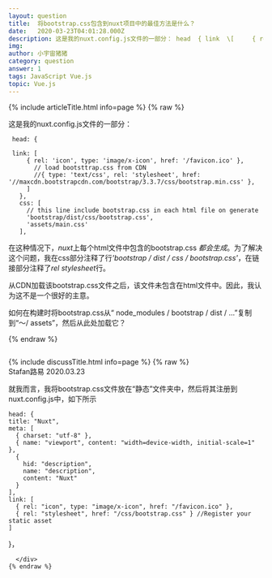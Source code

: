 ```yaml
---
layout: question
title:  将bootstrap.css包含到nuxt项目中的最佳方法是什么？
date:   2020-03-23T04:01:28.000Z
description: 这是我的nuxt.config.js文件的一部分： head  { link  \[     { rel  'icon', type  'imag...
img: 
author: 小宇宙猪猪
category: question
answer: 1
tags: JavaScript Vue.js
topic: Vue.js
---
```

<div class="article-root">
  <div class="article">
    {% include articleTitle.html info=page %}
    {% raw %}
    <div class="article-content"><p><font style="vertical-align: inherit;"><font style="vertical-align: inherit;">这是我的nuxt.config.js文件的一部分：</font></font></p>

<pre><code> head: {<font></font>
<font></font>
 link: [<font></font>
     { rel: 'icon', type: 'image/x-icon', href: '/favicon.ico' },<font></font>
       // load bootsttrap.css from CDN      <font></font>
       //{ type: 'text/css', rel: 'stylesheet', href: '//maxcdn.bootstrapcdn.com/bootstrap/3.3.7/css/bootstrap.min.css' },<font></font>
     ]<font></font>
   },<font></font>
   css: [<font></font>
     // this line include bootstrap.css in each html file on generate <font></font>
     'bootstrap/dist/css/bootstrap.css',<font></font>
     'assets/main.css'<font></font>
   ],<font></font>
</code></pre>

<p><font style="vertical-align: inherit;"><font style="vertical-align: inherit;">在这种情况下，</font></font><em><font style="vertical-align: inherit;"><font style="vertical-align: inherit;">nuxt</font></font></em><font style="vertical-align: inherit;"><font style="vertical-align: inherit;">上每个html文件中包含的bootstrap.css </font><em><font style="vertical-align: inherit;">都会生成</font></em><font style="vertical-align: inherit;">。</font><font style="vertical-align: inherit;">为了解决这个问题，我</font><font style="vertical-align: inherit;">在css部分</font><font style="vertical-align: inherit;">注释了行</font></font><em><font style="vertical-align: inherit;"><font style="vertical-align: inherit;">'bootstrap / dist / css / bootstrap.css'</font></font></em><font style="vertical-align: inherit;"><font style="vertical-align: inherit;">，</font><font style="vertical-align: inherit;">在链接部分</font><font style="vertical-align: inherit;">注释了</font></font><em><font style="vertical-align: inherit;"><font style="vertical-align: inherit;">rel stylesheet</font></font></em><font style="vertical-align: inherit;"><font style="vertical-align: inherit;">行。</font></font></p>

<p><font style="vertical-align: inherit;"><font style="vertical-align: inherit;">从CDN加载该bootstrap.css文件之后，该文件未包含在html文件中。</font><font style="vertical-align: inherit;">因此，我认为这不是一个很好的主意。</font></font></p>

<p><font style="vertical-align: inherit;"><font style="vertical-align: inherit;">如何在构建时将bootstrap.css从“ node_modules / bootstrap / dist / ...”复制到“〜/ assets”，然后从此处加载它？</font></font></p></div>
    {% endraw %}
  </div>
  <p style="height: 0;width:0;overflow: hidden;"> 第2784篇《将bootstrap.css包含到nuxt项目中的最佳方法是什么？》来自Winter(https://github.com/aiyld/aiyld.github.io)的站点</p>
  <div class="discuss-wrapper">
    {% include discussTitle.html info=page %}
    {% raw %}
    <div class="discuss-item">
        <div class="discuss-parent">
          <div class="discuss-meta">
            <span class="discuss-user">Stafan路易</span>
            <span class="discuss-time">2020.03.23</span>
          </div>
          <div class="discuss-comment"><p><font style="vertical-align: inherit;"><font style="vertical-align: inherit;">就我而言，我将bootstrap.css文件放在“静态”文件夹中，然后将其注册到nuxt.config.js中，如下所示</font></font></p>

<pre><code>head: {<font></font>
title: "Nuxt",<font></font>
meta: [<font></font>
  { charset: "utf-8" },<font></font>
  { name: "viewport", content: "width=device-width, initial-scale=1" },<font></font>
  {<font></font>
    hid: "description",<font></font>
    name: "description",<font></font>
    content: "Nuxt"<font></font>
  }<font></font>
],<font></font>
link: [<font></font>
  { rel: "icon", type: "image/x-icon", href: "/favicon.ico" },<font></font>
  { rel: "stylesheet", href: "/css/bootstrap.css" } //Register your static asset <font></font>
]<font></font>
</code></pre>

<p><font style="vertical-align: inherit;"><font style="vertical-align: inherit;">}，</font></font></p></div>
        </div>
        
      </div>
    {% endraw %}
  </div>
<div>

